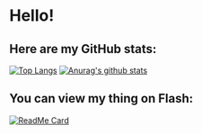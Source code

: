# Hello!
## Here are my GitHub stats:
[![Top Langs](https://github-readme-stats.vercel.app/api/top-langs/?username=thepwrtank18&layout=compact)](https://github.com/anuraghazra/github-readme-stats)
[![Anurag's github stats](https://github-readme-stats.vercel.app/api?username=thepwrtank18)](https://github.com/anuraghazra/github-readme-stats)
## You can view my thing on Flash:
[![ReadMe Card](https://github-readme-stats.vercel.app/api/pin/?username=chromeflashdevs&repo=Chrome-Flash-Edition)](https://github.com/anuraghazra/github-readme-stats)
